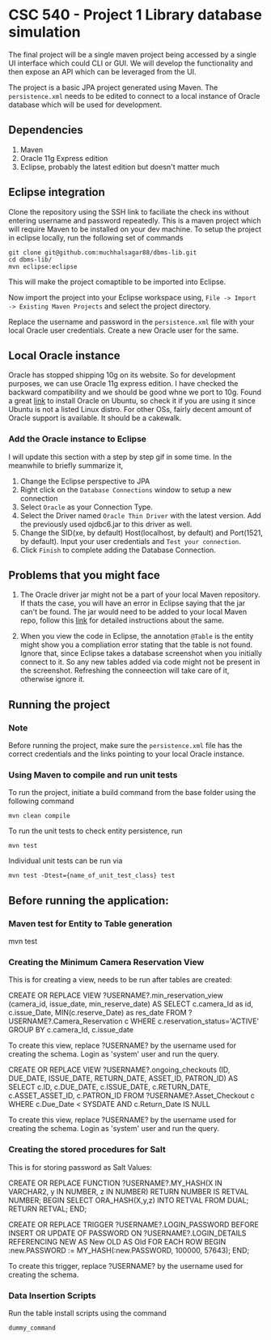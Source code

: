 # CSC 540 - Project 1 Library database simulation
The final project will be a single maven project being accessed by a single UI interface which could CLI or GUI.
We will develop the functionality and then expose an API which can be leveraged from the UI.

The project is a basic JPA project generated using Maven. The `persistence.xml` needs to be edited to connect to a local instance of Oracle database which will be used for development.

## Dependencies
1. Maven 
2. Oracle 11g Express edition
3. Eclipse, probably the latest edition but doesn't matter much

## Eclipse integration
Clone the repository using the SSH link to faciliate the check ins without entering username and password repeatedly. This is a maven project which will require Maven to be installed on your dev machine.
To setup the project in eclipse locally, run the following set of commands
```
git clone git@github.com:muchhalsagar88/dbms-lib.git
cd dbms-lib/
mvn eclipse:eclipse
```
This will make the project comaptible to be imported into Eclipse. 

Now import the project into your Eclipse workspace using,
`File -> Import -> Existing Maven Projects` 
and select the project directory.

Replace the username and password in the `persistence.xml` file with your local Oracle user credentials. Create a new Oracle user for the same.

## Local Oracle instance
Oracle has stopped shipping 10g on its website. So for development purposes, we can use Oracle 11g express edition. I have checked the backward compatibility and we should be good whne we port to 10g.
Found a great [link](http://www2.hawaii.edu/~lipyeow/ics321/2014fall/installoracle11g.html) to install Oracle on Ubuntu, so check it if you are using it since Ubuntu is not a listed Linux distro.
For other OSs, fairly decent amount of Oracle support is available. It should be a cakewalk.
### Add the Oracle instance to Eclipse
I will update this section with a step by step gif in some time. In the meanwhile to briefly summarize it, 

1. Change the Eclipse perspective to JPA
2. Right click on the `Database Connections` window to setup a new connection
3. Select `Oracle` as your Connection Type.
4. Select the Driver named `Oracle Thin Driver` with the latest version. Add the previously used ojdbc6.jar to this driver as well.
5. Change the SID(xe, by default) Host(localhost, by default) and Port(1521, by default). Input your user credentials and `Test your connection`.
6. Click `Finish` to complete adding the Database Connection.

## Problems that you might face
1. The Oracle driver jar might not be a part of your local Maven repository. If thats the case, you will have an error in Eclipse saying that the jar can't be found. 
The jar would need to be added to your local Maven repo, follow this [link](http://www.mkyong.com/maven/how-to-add-oracle-jdbc-driver-in-your-maven-local-repository/) for detailed instructions about the same.

2. When you view the code in Eclipse, the annotation `@Table` is the entity might show you a compliation error stating that the table is not found. Ignore that, since Eclipse takes a database screenshot when you initially connect to it. So any new tables added via code might not be present in the screenshot. Refreshing the conneection will take care of it, otherwise ignore it.

## Running the project

### Note
Before running the project, make sure the `persistence.xml` file has the correct credentials and the links pointing to your local Oracle instance.

### Using Maven to compile and run unit tests
To run the project, initiate a build command from the base folder using the following command
```
mvn clean compile
```

To run the unit tests to check entity persistence, run
```
mvn test
```
Individual unit tests can be run via
```
mvn test -Dtest={name_of_unit_test_class} test
```

## Before running the application:
### Maven test for Entity to Table generation
mvn test

### Creating the Minimum Camera Reservation View
This is for creating a view, needs to be run after tables are created:

CREATE OR REPLACE VIEW ?USERNAME?.min_reservation_view (camera_id, issue_date, min_reserve_date) AS 
  SELECT c.camera_Id as id, c.issue_Date, MIN(c.reserve_Date) as res_date
				FROM ?USERNAME?.Camera_Reservation c
				WHERE c.reservation_status='ACTIVE'
        GROUP BY c.camera_Id, c.issue_date

To create this view, replace ?USERNAME? by the username used for creating the schema. Login as 'system'  user and run the query.

CREATE OR REPLACE VIEW ?USERNAME?.ongoing_checkouts (ID, DUE_DATE, ISSUE_DATE, RETURN_DATE, ASSET_ID, PATRON_ID) AS
  SELECT c.ID, c.DUE_DATE, c.ISSUE_DATE, c.RETURN_DATE, c.ASSET_ASSET_ID, c.PATRON_ID 
  FROM ?USERNAME?.Asset_Checkout c 
  WHERE c.Due_Date < SYSDATE
    AND c.Return_Date IS NULL
    
To create this view, replace ?USERNAME? by the username used for creating the schema. Login as 'system'  user and run the query.

### Creating the stored procedures for Salt
This is for storing password as Salt Values:

CREATE OR REPLACE FUNCTION ?USERNAME?.MY_HASH(X IN VARCHAR2, y IN NUMBER, z IN NUMBER) RETURN NUMBER IS
  RETVAL NUMBER;
BEGIN
  SELECT ORA_HASH(X,y,z) INTO RETVAL FROM DUAL;
  RETURN RETVAL;
END;

CREATE OR REPLACE TRIGGER ?USERNAME?.LOGIN_PASSWORD
BEFORE INSERT OR UPDATE
OF PASSWORD
ON ?USERNAME?.LOGIN_DETAILS
REFERENCING NEW AS New OLD AS Old
FOR EACH ROW
BEGIN
  :new.PASSWORD := MY_HASH(:new.PASSWORD, 100000, 57643);
END;

To create this trigger, replace ?USERNAME? by the username used for creating the schema. 

### Data Insertion Scripts
Run the table install scripts using the command
```
dummy_command
```
